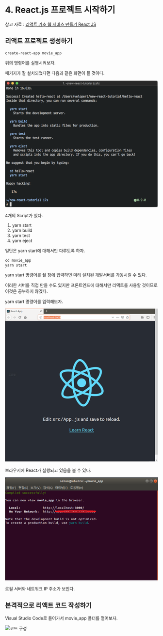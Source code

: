# 4. React.js 프로젝트 시작하기

참고 자료 : 
[리액트 기초 웹 서비스 만들기 React JS](https://www.youtube.com/watch?v=sM2p1EqTlw4&list=PL7jH19IHhOLOFTVD4R8FeZWkwpVi8-9Fv)

## 리액트 프로젝트 생성하기

    create-react-app movie_app
    
위의 명령어를 실행시켜보자.

패키지가 잘 설치되었다면 다음과 같은 화면이 뜰 것이다.

![패키지 설치 후](https://github.com/Se-Hun/WebStudy/blob/master/React.js/png/%ED%94%84%EB%A1%9C%EC%A0%9D%ED%8A%B8%20%EC%84%A4%EC%B9%98%20%ED%9B%84.PNG)

4개의 Script가 있다.

1. yarn start
2. yarn build
3. yarn test
4. yarn eject

일단은 yarn start에 대해서만 다루도록 하자.

    cd movie_app
    yarn start
    
yarn start 명령어를 쉘 창에 입력하면 미리 설치된 개발서버를 가동시킬 수 있다.

이러한 서버를 직접 만들 수도 있지만 프론트엔드에 대해서만 리액트를 사용할 것이므로 이것은 공부하지 않겠다.

yarn start 명령어를 입력해보자.

![react 실행1](https://github.com/Se-Hun/WebStudy/blob/master/React.js/png/React%20%EC%8B%A4%ED%96%891.png)

브라우저에 React가 실행되고 있음을 볼 수 있다.

![react 실행2](https://github.com/Se-Hun/WebStudy/blob/master/React.js/png/React%20%EC%8B%A4%ED%96%892.png)

로컬 서버와 네트워크 IP 주소가 보인다.

## 본격적으로 리액트 코드 작성하기

Visual Studio Code로 들어가서 movie_app 폴더를 열어보자.

![코드 구성]()
